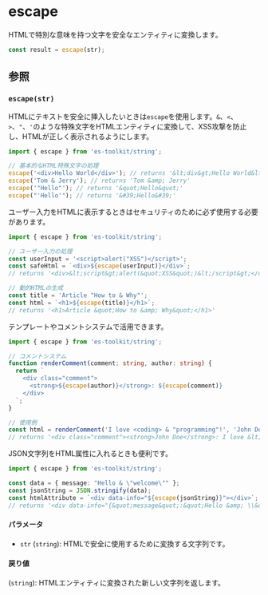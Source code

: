 # escape

HTMLで特別な意味を持つ文字を安全なエンティティに変換します。

```typescript
const result = escape(str);
```

## 参照

### `escape(str)`

HTMLにテキストを安全に挿入したいときは`escape`を使用します。`&`、`<`、`>`、`"`、`'`のような特殊文字をHTMLエンティティに変換して、XSS攻撃を防止し、HTMLが正しく表示されるようにします。

```typescript
import { escape } from 'es-toolkit/string';

// 基本的なHTML特殊文字の処理
escape('<div>Hello World</div>'); // returns '&lt;div&gt;Hello World&lt;/div&gt;'
escape('Tom & Jerry'); // returns 'Tom &amp; Jerry'
escape('"Hello"'); // returns '&quot;Hello&quot;'
escape("'Hello'"); // returns '&#39;Hello&#39;'
```

ユーザー入力をHTMLに表示するときはセキュリティのために必ず使用する必要があります。

```typescript
import { escape } from 'es-toolkit/string';

// ユーザー入力の処理
const userInput = '<script>alert("XSS")</script>';
const safeHtml = `<div>${escape(userInput)}</div>`;
// returns '<div>&lt;script&gt;alert(&quot;XSS&quot;)&lt;/script&gt;</div>'

// 動的HTMLの生成
const title = 'Article "How to & Why"';
const html = `<h1>${escape(title)}</h1>`;
// returns '<h1>Article &quot;How to &amp; Why&quot;</h1>'
```

テンプレートやコメントシステムで活用できます。

```typescript
import { escape } from 'es-toolkit/string';

// コメントシステム
function renderComment(comment: string, author: string) {
  return `
    <div class="comment">
      <strong>${escape(author)}</strong>: ${escape(comment)}
    </div>
  `;
}

// 使用例
const html = renderComment('I love <coding> & "programming"!', 'John Doe');
// returns '<div class="comment"><strong>John Doe</strong>: I love &lt;coding&gt; &amp; &quot;programming&quot;!</div>'
```

JSON文字列をHTML属性に入れるときも便利です。

```typescript
import { escape } from 'es-toolkit/string';

const data = { message: "Hello & \"welcome\"" };
const jsonString = JSON.stringify(data);
const htmlAttribute = `<div data-info="${escape(jsonString)}"></div>`;
// returns '<div data-info="{&quot;message&quot;:&quot;Hello &amp; \\&quot;welcome\\&quot;&quot;}"></div>'
```

#### パラメータ

- `str` (`string`): HTMLで安全に使用するために変換する文字列です。

#### 戻り値

(`string`): HTMLエンティティに変換された新しい文字列を返します。
